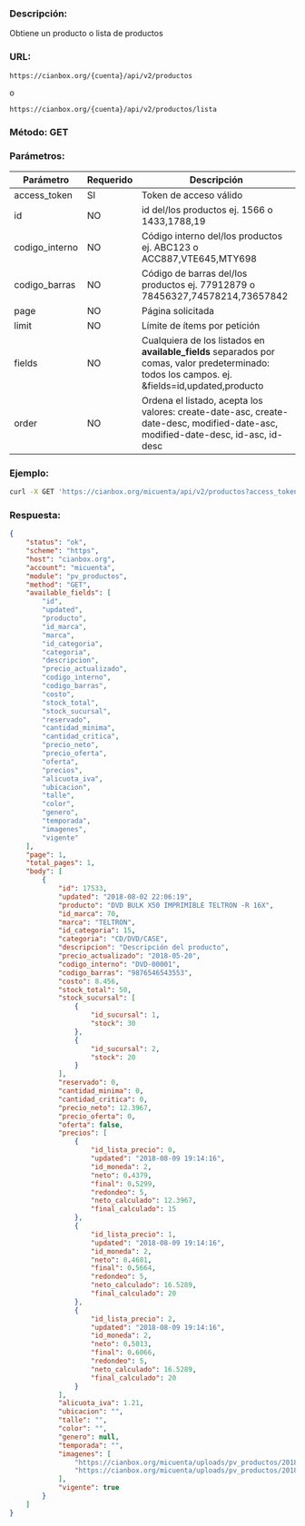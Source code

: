 ### Descripción:

Obtiene un producto o lista de productos

### URL:

`https://cianbox.org/{cuenta}/api/v2/productos`

o

`https://cianbox.org/{cuenta}/api/v2/productos/lista`

### Método: GET

### Parámetros:

|Parámetro     |Requerido |Descripción                                   |
|--------------|----------|----------------------------------------------|
|access_token  |SI        |Token de acceso válido                        |
|id            |NO        |id del/los productos ej. 1566 o 1433,1788,19  |
|codigo_interno|NO        |Código interno del/los productos ej. ABC123 o ACC887,VTE645,MTY698|
|codigo_barras |NO        |Código de barras del/los productos ej. 77912879 o 78456327,74578214,73657842|
|page          |NO        |Página solicitada                             |
|limit         |NO        |Límite de ítems por petición                  |
|fields        |NO        |Cualquiera de los listados en **available_fields** separados por comas, valor predeterminado: todos los campos. ej. &fields=id,updated,producto|
|order         |NO        |Ordena el listado, acepta los valores: create-date-asc, create-date-desc, modified-date-asc, modified-date-desc, id-asc, id-desc|


### Ejemplo:
```bash
curl -X GET 'https://cianbox.org/micuenta/api/v2/productos?access_token=CBX_AT-TcIHdWOvdpIMNsXG...'
```
### Respuesta:

```json
{
    "status": "ok",
    "scheme": "https",
    "host": "cianbox.org",
    "account": "micuenta",
    "module": "pv_productos",
    "method": "GET",
    "available_fields": [
        "id",
        "updated",
        "producto",
        "id_marca",
        "marca",
        "id_categoria",
        "categoria",
        "descripcion",
        "precio_actualizado",
        "codigo_interno",
        "codigo_barras",
        "costo",
        "stock_total",
        "stock_sucursal",
        "reservado",
        "cantidad_minima",
        "cantidad_critica",
        "precio_neto",
        "precio_oferta",
        "oferta",
        "precios",
        "alicuota_iva",
        "ubicacion",
        "talle",
        "color",
        "genero",
        "temporada",
        "imagenes",
        "vigente"
    ],
    "page": 1,
    "total_pages": 1,
    "body": [
        {
            "id": 17533,
            "updated": "2018-08-02 22:06:19",
            "producto": "DVD BULK X50 IMPRIMIBLE TELTRON -R 16X",
            "id_marca": 70,
            "marca": "TELTRON",
            "id_categoria": 15,
            "categoria": "CD/DVD/CASE",
            "descripcion": "Descripción del producto",
            "precio_actualizado": "2018-05-20",
            "codigo_interno": "DVD-00001",
            "codigo_barras": "9876546543553",
            "costo": 8.456,
            "stock_total": 50,
            "stock_sucursal": [
                {
                    "id_sucursal": 1,
                    "stock": 30
                },
                {
                    "id_sucursal": 2,
                    "stock": 20
                }
            ],
            "reservado": 0,
            "cantidad_minima": 0,
            "cantidad_critica": 0,
            "precio_neto": 12.3967,
            "precio_oferta": 0,
            "oferta": false,
            "precios": [
                {
                    "id_lista_precio": 0,
                    "updated": "2018-08-09 19:14:16",
                    "id_moneda": 2,
                    "neto": 0.4379,
                    "final": 0.5299,
                    "redondeo": 5,
                    "neto_calculado": 12.3967,
                    "final_calculado": 15
                },
                {
                    "id_lista_precio": 1,
                    "updated": "2018-08-09 19:14:16",
                    "id_moneda": 2,
                    "neto": 0.4681,
                    "final": 0.5664,
                    "redondeo": 5,
                    "neto_calculado": 16.5289,
                    "final_calculado": 20
                },
                {
                    "id_lista_precio": 2,
                    "updated": "2018-08-09 19:14:16",
                    "id_moneda": 2,
                    "neto": 0.5013,
                    "final": 0.6066,
                    "redondeo": 5,
                    "neto_calculado": 16.5289,
                    "final_calculado": 20
                }
            ],
            "alicuota_iva": 1.21,
            "ubicacion": "",
            "talle": "",
            "color": "",
            "genero": null,
            "temporada": "",
            "imagenes": [
                "https://cianbox.org/micuenta/uploads/pv_productos/2018/08/1534977203f036a7ff4bbf5fa28c5a74f382ae61fa.jpg",
                "https://cianbox.org/micuenta/uploads/pv_productos/2018/08/1534977362a807ca81acdd483d2dcd9247a54db4f6.png"
            ],
            "vigente": true
        }
    ]
}
```